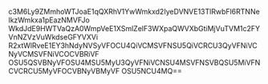 c3M6Ly9ZMmhoWTJoaE1qQXRhV1YwWmkxd2IyeDVNVE13TlRwbFl6RTNNelkzWmkxa1pEazNMVFJo
WkdJdE9HWTVaQzA0WmpVeE1XSmlZelF3WXpaQWVXbGtiMjVuTVM1c2FYVnNZVzVuWkdseGFYVXVi
R2xtWlRveE1EY3hNdyNVSyVFOCU4QiVCMSVFNSU5QiVCRCU3QyVFNiVCNyVCMSVFNiVCOCVBRiVF
OSU5QSVBNyVFOSU4MSU5MyU3QyVFNiVCNSU4MSVFNSVBQSU5MiVFNCVCRCU5MyVFOCVBNyVBMyVF
OSU5NCU4MQ==
